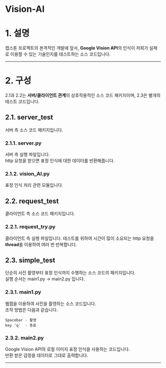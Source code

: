 Vision-AI  
=======================

# 1. 설명  
캡스톤 프로젝트의 본격적인 개발에 앞서, **Google Vision API**의 인식이 저희가 실제로 이용할 수 있는 기술인지를 테스트하는 소스 코드입니다.  

-----------------------  
# 2. 구성
2.1과 2.2는 **서버/클라이언트 관계**의 상호작용적인 소스 코드 패키지이며, 2.3은 별개의 테스트 코드입니다.  

## 2.1. server_test
서버 측 소스 코드 패키지입니다.  

### 2.1.1. server.py  

서버 측 실행 파일입니다.  
http 요청을 받으면 표정 인식에 대한 데이터를 반환해줍니다.
    
### 2.1.2. vision_AI.py
표정 인식 처리 관련 모듈입니다.

## 2.2. request_test
클라이언트 측 소스 코드 패키지입니다.

### 2.2.1. request_try.py
클라이언트 측 실행 파일입니다.
테스트를 위하여 시간이 많이 소요되는 http 요청을 **thread**를 이용하여 여러 번 반복합니다.  

## 2.3. simple_test
단순히 사진 촬영부터 표정 인식까지 수행하는 소스 코드의 패키지입니다.  
실행 순서는 main1.py -> main2.py 입니다.

### 2.3.1. main1.py  
웹캠을 이용하여 사진을 촬영하는 소스 코드입니다.  
조작 방법은 다음과 같습니다.  
    
    Spacebar - 촬영
    key 'q'  - 종료

### 2.3.2. main2.py
Google Vision API의 로컬 이미지 표정 인식을 사용하는 코드입니다.  
반환 받은 감정을 데이터로 그대로 출력합니다.

-----------------------  
